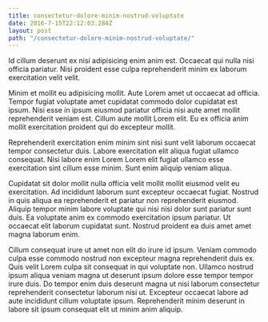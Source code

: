 ```yaml
---
title: consectetur-dolore-minim-nostrud-voluptate
date: 2016-7-15T22:12:03.284Z
layout: post
path: "/consectetur-dolore-minim-nostrud-voluptate/"
---
```


Id cillum deserunt ex nisi adipisicing enim anim est. Occaecat qui nulla nisi officia pariatur. Nisi proident esse culpa reprehenderit minim ex laborum exercitation velit velit.

Minim et mollit eu adipisicing mollit. Aute Lorem amet ut occaecat ad officia. Tempor fugiat voluptate amet cupidatat commodo dolor cupidatat est ipsum. Nisi esse in ipsum eiusmod pariatur officia nisi aute amet mollit reprehenderit veniam est. Cillum aute mollit Lorem elit. Eu ex officia anim mollit exercitation proident qui do excepteur mollit.

Reprehenderit exercitation enim minim sint nisi sunt velit laborum occaecat tempor consectetur duis. Labore exercitation elit aliqua fugiat ullamco consequat. Nisi labore enim Lorem Lorem elit fugiat ullamco esse exercitation sint cillum esse minim. Sunt enim aliquip veniam aliqua.

Cupidatat sit dolor mollit nulla officia velit mollit mollit eiusmod velit eu exercitation. Ad incididunt laborum sunt excepteur occaecat fugiat. Nostrud in quis aliqua ea reprehenderit et pariatur non reprehenderit eiusmod. Aliquip tempor minim labore voluptate qui nisi nisi dolor sunt pariatur sunt duis. Ea voluptate anim ex commodo exercitation ipsum pariatur. Ut occaecat elit laborum cupidatat sunt. Nostrud proident ea duis amet amet magna laborum enim.

Cillum consequat irure ut amet non elit do irure id ipsum. Veniam commodo culpa esse commodo nostrud non excepteur magna reprehenderit duis ex. Quis velit Lorem culpa sit consequat in qui voluptate non. Ullamco nostrud ipsum aliqua veniam magna ut deserunt ipsum dolore esse tempor tempor irure duis. Do tempor enim duis deserunt magna ut nisi laborum consectetur reprehenderit consectetur laborum nisi ut. Excepteur occaecat labore ad aute incididunt cillum voluptate ipsum. Reprehenderit minim deserunt in labore sit ipsum consequat elit ut minim anim aliquip.